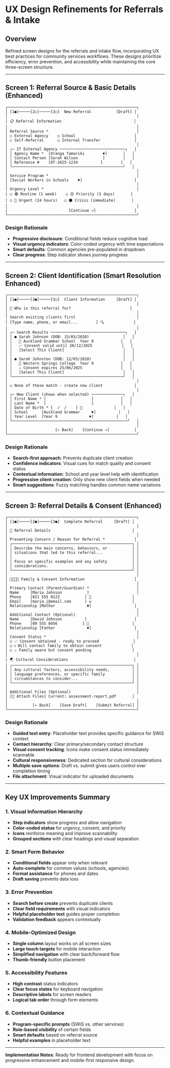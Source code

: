 # UX Design Refinements for Referrals & Intake

## Overview
Refined screen designs for the referrals and intake flow, incorporating UX best practices for community services workflows. These designs prioritize efficiency, error prevention, and accessibility while maintaining the core three-screen structure.

---

## Screen 1: Referral Source & Basic Details (Enhanced)

```
┌─────────────────────────────────────────────────────────┐
│ [1●]─────[2○]─────[3○]  New Referral           [Draft] │
│                                                         │
│ 📋 Referral Information                                │
│                                                         │
│ Referral Source *                                       │
│ ○ External Agency    ○ School                          │
│ ○ Self-Referral      ○ Internal Transfer               │
│                                                         │
│ ┌─ If External Agency ─────────────────────────────┐   │
│ │ Agency Name *  [Oranga Tamariki        ▼]       │   │
│ │ Contact Person [Sarah Wilson           ]        │   │
│ │ Reference #    [OT-2025-1234          ]        │   │
│ └─────────────────────────────────────────────────┘   │
│                                                         │
│ Service Program *                                       │
│ [Social Workers in Schools    ▼]                       │
│                                                         │
│ Urgency Level *                                         │
│ ○ 🟢 Routine (1 week)    ○ 🟡 Priority (3 days)       │
│ ○ 🔴 Urgent (24 hours)   ○ ⚫ Crisis (immediate)       │
│                                                         │
│                           [Continue →]                 │
└─────────────────────────────────────────────────────────┘
```

### Design Rationale
- **Progressive disclosure**: Conditional fields reduce cognitive load
- **Visual urgency indicators**: Color-coded urgency with time expectations
- **Smart defaults**: Common agencies pre-populated in dropdown
- **Clear progress**: Step indicator shows journey progress

---

## Screen 2: Client Identification (Smart Resolution Enhanced)

```
┌─────────────────────────────────────────────────────────┐
│ [1●]─────[2●]─────[3○]  Client Information     [Draft] │
│                                                         │
│ 👤 Who is this referral for?                          │
│                                                         │
│ Search existing clients first                           │
│ [Type name, phone, or email...        ] 🔍             │
│                                                         │
│ ┌─ Search Results ─────────────────────────────────┐   │
│ │ ● Sarah Johnson (DOB: 15/03/2010)               │   │
│ │   📍 Auckland Grammar School  Year 9            │   │
│ │   ✅ Consent valid until 20/12/2025             │   │
│ │   [Select This Client]                          │   │
│ │                                                 │   │
│ │ ● Sarah Johnston (DOB: 12/03/2010)              │   │
│ │   📍 Western Springs College  Year 9            │   │
│ │   ⚠️ Consent expires 25/06/2025                 │   │
│ │   [Select This Client]                          │   │
│ └─────────────────────────────────────────────────┘   │
│                                                         │
│ ○ None of these match - create new client              │
│                                                         │
│ ┌─ New Client (shows when selected) ──────────────┐   │
│ │ First Name * [                    ]            │   │
│ │ Last Name *  [                    ]            │   │
│ │ Date of Birth * [  /  /    ] 📅              │   │
│ │ School      [Auckland Grammar     ▼]          │   │
│ │ Year Level  [Year 9              ▼]          │   │
│ └───────────────────────────────────────────────────┘   │
│                                                         │
│                     [← Back]    [Continue →]           │
└─────────────────────────────────────────────────────────┘
```

### Design Rationale
- **Search-first approach**: Prevents duplicate client creation
- **Confidence indicators**: Visual cues for match quality and consent status
- **Contextual information**: School and year level help with identification
- **Progressive client creation**: Only show new client fields when needed
- **Smart suggestions**: Fuzzy matching handles common name variations

---

## Screen 3: Referral Details & Consent (Enhanced)

```
┌─────────────────────────────────────────────────────────┐
│ [1●]─────[2●]─────[3●]  Complete Referral     [Draft] │
│                                                         │
│ 📝 Referral Details                                    │
│                                                         │
│ Presenting Concern / Reason for Referral *             │
│ ┌─────────────────────────────────────────────────────┐ │
│ │ Describe the main concerns, behaviors, or           │ │
│ │ situations that led to this referral...             │ │
│ │                                                     │ │
│ │ Focus on specific examples and any safety           │ │
│ │ considerations.                                     │ │
│ └─────────────────────────────────────────────────────┘ │
│                                                         │
│ 👨‍👩‍👧‍👦 Family & Consent Information                      │
│                                                         │
│ Primary Contact (Parent/Guardian) *                     │
│ Name     [Maria Johnson           ]                     │
│ Phone    [021 555 0123           ] 📱                  │
│ Email    [maria.j@email.com      ] ✉️                  │
│ Relationship [Mother              ▼]                   │
│                                                         │
│ Additional Contact (Optional)                           │
│ Name     [David Johnson          ]                     │
│ Phone    [09 555 0456           ] 📱                   │
│ Relationship [Father              ▼]                   │
│                                                         │
│ Consent Status *                                        │
│ ○ ✅ Consent obtained - ready to proceed               │
│ ○ 📞 Will contact family to obtain consent             │
│ ○ ⚠️ Family aware but consent pending                  │
│                                                         │
│ 🌏 Cultural Considerations                             │
│ ┌─────────────────────────────────────────────────────┐ │
│ │ Any cultural factors, accessibility needs,          │ │
│ │ language preferences, or specific family            │ │
│ │ circumstances to consider...                        │ │
│ └─────────────────────────────────────────────────────┘ │
│                                                         │
│ Additional Files (Optional)                             │
│ [📎 Attach Files] Current: assessment-report.pdf       │
│                                                         │
│           [← Back]    [Save Draft]    [Submit Referral] │
└─────────────────────────────────────────────────────────┘
```

### Design Rationale
- **Guided text entry**: Placeholder text provides specific guidance for SWiS context
- **Contact hierarchy**: Clear primary/secondary contact structure
- **Visual consent tracking**: Icons make consent status immediately scannable
- **Cultural responsiveness**: Dedicated section for cultural considerations
- **Multiple save options**: Draft vs. submit gives users control over completion timing
- **File attachment**: Visual indicator for uploaded documents

---

## Key UX Improvements Summary

### 1. **Visual Information Hierarchy**
- **Step indicators** show progress and allow navigation
- **Color-coded status** for urgency, consent, and priority
- **Icons** reinforce meaning and improve scannability
- **Grouped sections** with clear headings and visual separation

### 2. **Smart Form Behavior**
- **Conditional fields** appear only when relevant
- **Auto-complete** for common values (schools, agencies)
- **Format assistance** for phones and dates
- **Draft saving** prevents data loss

### 3. **Error Prevention**
- **Search before create** prevents duplicate clients
- **Clear field requirements** with visual indicators
- **Helpful placeholder text** guides proper completion
- **Validation feedback** appears contextually

### 4. **Mobile-Optimized Design**
- **Single column** layout works on all screen sizes
- **Large touch targets** for mobile interaction
- **Simplified navigation** with clear back/forward flow
- **Thumb-friendly** button placement

### 5. **Accessibility Features**
- **High contrast** status indicators
- **Clear focus states** for keyboard navigation
- **Descriptive labels** for screen readers
- **Logical tab order** through form elements

### 6. **Contextual Guidance**
- **Program-specific prompts** (SWiS vs. other services)
- **Role-based visibility** of certain fields
- **Smart defaults** based on referral source
- **Helpful examples** in placeholder text

---

**Implementation Notes**: Ready for frontend development with focus on progressive enhancement and mobile-first responsive design.